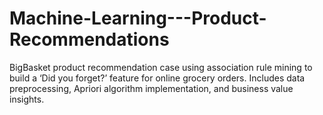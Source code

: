 # Machine-Learning---Product-Recommendations
BigBasket product recommendation case using association rule mining to build a ‘Did you forget?’ feature for online grocery orders. Includes data preprocessing, Apriori algorithm implementation, and business value insights.
